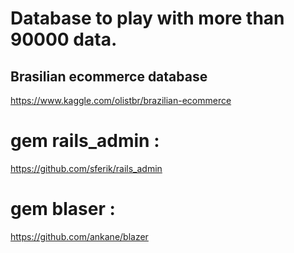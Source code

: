 # Database to play with more than 90000 data.
## Brasilian ecommerce database

https://www.kaggle.com/olistbr/brazilian-ecommerce

# gem rails_admin :
https://github.com/sferik/rails_admin

# gem blaser : 

https://github.com/ankane/blazer
